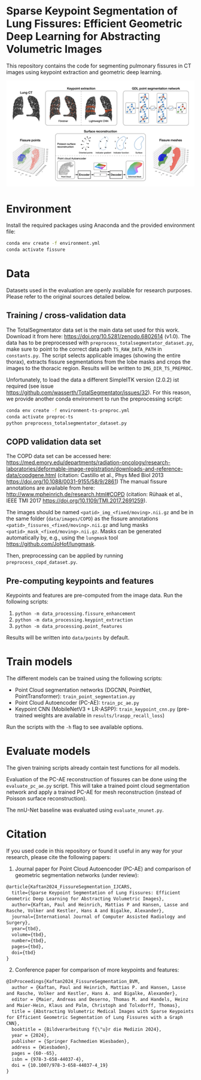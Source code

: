 # Sparse Keypoint Segmentation of Lung Fissures: Efficient Geometric Deep Learning for Abstracting Volumetric Images
This repository contains the code for segmenting pulmonary fissures in CT images using keypoint extraction and geometric deep learning.

![Overview of the pipeline](overview.png)

# Environment
Install the required packages using Anaconda and the provided environment file:
```bash
conda env create -f environment.yml
conda activate fissure
```

# Data
Datasets used in the evaluation are openly available for research purposes. Please refer to the original sources 
detailed below.

## Training / cross-validation data
The TotalSegmentator data set is the main data set used for this work. 
Download it from here: https://doi.org/10.5281/zenodo.6802614 (v1.0).
The data has to be preprocessed with `preprocess_totalsegmentator_dataset.py`, make sure to point to the correct data
path `TS_RAW_DATA_PATH` in `constants.py`. The script selects applicable images (showing the entire thorax), extracts fissure 
segmentations from the lobe masks and crops the images to the thoracic region. Results will be written to 
`IMG_DIR_TS_PREPROC`.

Unfortunately, to load the data a different SimpleITK version (2.0.2) ist required (see issue https://github.com/wasserth/TotalSegmentator/issues/32).
For this reason, we provide another conda environment to run the preprocessing script:
```bash
conda env create -f environment-ts-preproc.yml
conda activate preproc-ts
python preprocess_totalsegmentator_dataset.py
```

## COPD validation data set
The COPD data set can be accessed here: https://med.emory.edu/departments/radiation-oncology/research-laboratories/deformable-image-registration/downloads-and-reference-data/copdgene.html
(citation: Castillo et al., Phys Med Biol 2013 https://doi.org/10.1088/0031-9155/58/9/2861)
The manual fissure annotations are available from here: http://www.mpheinrich.de/research.html#COPD (citation: 
Rühaak et al., IEEE TMI 2017 https://doi.org/10.1109/TMI.2017.2691259).

The images should be named `<patid>_img_<fixed/moving>.nii.gz` and be in the same folder (`data/images/COPD`) as the
fissure annotations `<patid>_fissures_<fixed/moving>.nii.gz` and lung masks `<patid>_mask_<fixed/moving>.nii.gz`.
Masks can be generated automatically by, e.g., using the `lungmask` tool https://github.com/JoHof/lungmask.

Then, preprocessing can be applied by running `preprocess_copd_dataset.py`.

## Pre-computing keypoints and features
Keypoints and features are pre-computed from the image data. Run the following scripts:
1. `python -m data_processing.fissure_enhancement`
2. `python -m data_processing.keypint_extraction`
3. `python -m data_processing.point_features`

Results will be written into `data/points` by default.

# Train models
The different models can be trained using the following scripts:
- Point Cloud segmentation networks (DGCNN, PointNet, PointTransformer): `train_point_segmentation.py`
- Point Cloud Autoencoder (PC-AE): `train_pc_ae.py`
- Keypoint CNN (MobileNetV3 + LR-ASPP): `train_keypoint_cnn.py` (pre-trained weights are available in `results/lraspp_recall_loss`)

Run the scripts with the `-h` flag to see available options.

# Evaluate models
The given training scripts already contain test functions for all models.

Evaluation of the PC-AE reconstruction of fissures can be done using the `evaluate_pc_ae.py` script. This will take a
trained point cloud segmentation network and apply a trained PC-AE for mesh reconstruction (instead of Poisson surface
reconstruction). 

The nnU-Net baseline was evaluated using `evaluate_nnunet.py`.

# Citation
If you used code in this repository or found it useful in any way for your research, please cite the following papers:

1. Journal paper for Point Cloud Autoencoder (PC-AE) and comparison of geometric segmentation networks (under review):
```
@article{Kaftan2024_FissureSegmentation_IJCARS,
  title={Sparse Keypoint Segmentation of Lung Fissures: Efficient Geometric Deep Learning for Abstracting Volumetric Images},
  author={Kaftan, Paul and Heinrich, Mattias P and Hansen, Lasse and Rasche, Volker and Kestler, Hans A and Bigalke, Alexander},
  journal={International Journal of Computer Assisted Radiology and Surgery},
  year={tbd},
  volume={tbd},
  number={tbd},
  pages={tbd},
  doi={tbd}
}
```

2. Conference paper for comparison of more keypoints and features:
```
@InProceedings{Kaftan2024_FissureSegmentation_BVM,
  author = {Kaftan, Paul and Heinrich, Mattias P. and Hansen, Lasse and Rasche, Volker and Kestler, Hans A. and Bigalke, Alexander},
  editor = {Maier, Andreas and Deserno, Thomas M. and Handels, Heinz and Maier-Hein, Klaus and Palm, Christoph and Tolxdorff, Thomas},
  title = {Abstracting Volumetric Medical Images with Sparse Keypoints for Efficient Geometric Segmentation of Lung Fissures with a Graph CNN},
  booktitle = {Bildverarbeitung f{\"u}r die Medizin 2024},
  year = {2024},
  publisher = {Springer Fachmedien Wiesbaden},
  address = {Wiesbaden},
  pages = {60--65},
  isbn = {978-3-658-44037-4},
  doi = {10.1007/978-3-658-44037-4_19}
}
```
